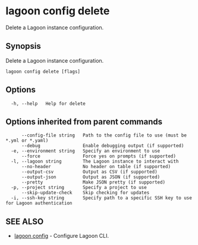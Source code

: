 # lagoon config delete

Delete a Lagoon instance configuration.

## Synopsis

Delete a Lagoon instance configuration.

```text
lagoon config delete [flags]
```

## Options

```text
  -h, --help   Help for delete
```

## Options inherited from parent commands

```text
      --config-file string   Path to the config file to use (must be *.yml or *.yaml)
      --debug                Enable debugging output (if supported)
  -e, --environment string   Specify an environment to use
      --force                Force yes on prompts (if supported)
  -l, --lagoon string        The Lagoon instance to interact with
      --no-header            No header on table (if supported)
      --output-csv           Output as CSV (if supported)
      --output-json          Output as JSON (if supported)
      --pretty               Make JSON pretty (if supported)
  -p, --project string       Specify a project to use
      --skip-update-check    Skip checking for updates
  -i, --ssh-key string       Specify path to a specific SSH key to use for Lagoon authentication
```

## SEE ALSO

* [lagoon config](lagoon_config.md)     - Configure Lagoon CLI.

